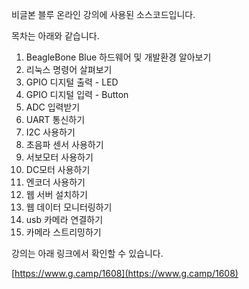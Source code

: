 비글본 블루 온라인 강의에 사용된 소스코드입니다.

목차는 아래와 같습니다.

1. BeagleBone Blue 하드웨어 및 개발환경 알아보기
2. 리눅스 명령어 살펴보기
3. GPIO 디지털 출력 - LED
4. GPIO 디지털 입력 - Button
5. ADC 입력받기
6. UART 통신하기
7. I2C 사용하기
8. 초음파 센서 사용하기
9. 서보모터 사용하기
10. DC모터 사용하기
11. 엔코더 사용하기
12. 웹 서버 설치하기
13. 웹 데이터 모니터링하기
14. usb 카메라 연결하기
15. 카메라 스트리밍하기

강의는 아래 링크에서 확인할 수 있습니다.

[https://www.g.camp/1608](https://www.g.camp/1608)

